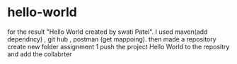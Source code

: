 # hello-world
for the result "Hello World created by swati Patel".
I used maven(add dependncy) , git hub , postman (get mappoing).
then made a repository create new folder assignment 1 
push the project Hello World to the repositry and add the collabrter 
